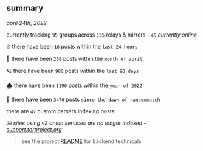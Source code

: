 
## summary
_april 24th, 2022_

currently tracking `95` groups across `135` relays & mirrors - _`48` currently online_

⏲ there have been `16` posts within the `last 24 hours`

🦈 there have been `268` posts within the `month of april`

🪐 there have been `980` posts within the `last 90 days`

🏚 there have been `1190` posts within the `year of 2022`

🦕 there have been `3476` posts `since the dawn of ransomwatch`

there are `47` custom parsers indexing posts

_`20` sites using v2 onion services are no longer indexed - [support.torproject.org](https://support.torproject.org/onionservices/v2-deprecation/)_

> see the project [README](https://github.com/thetanz/ransomwatch#ransomwatch--) for backend technicals
